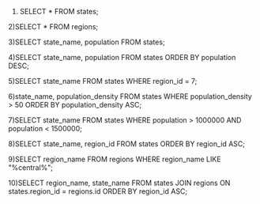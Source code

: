 1) SELECT * FROM states;

2)SELECT * FROM regions;

3)SELECT state_name,  population FROM states;

4)SELECT state_name,  population FROM states ORDER BY population DESC;

5)SELECT state_name FROM states WHERE region_id = 7;

6)state_name, population_density FROM states WHERE population_density > 50 ORDER BY population_density ASC;

7)SELECT state_name FROM states WHERE population > 1000000 AND population < 1500000;

8)SELECT state_name, region_id FROM states ORDER BY region_id ASC;

9)SELECT region_name FROM regions WHERE region_name LIKE "%central%";

10)SELECT region_name, state_name FROM states JOIN regions ON states.region_id = regions.id ORDER BY region_id ASC;


